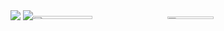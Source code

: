 <div style="display: flex;">
    <div>
        <a href="https://www.youtube.com/channel/UCSSabGhvT3y9vMWhK44LtBQ" target="_blank"><img src="https://img.shields.io/badge/YouTube-FF0000?style=for-the-badge&logo=youtube&logoColor=white"/></a>
        <a href="https://www.tiktok.com/@eovitor.dev" target="_blank"><img src="https://img.shields.io/badge/TikTok-000000?style=for-the-badge&logo=tiktok&logoColor=white"/></a>
    </div>
    <div style="flex: 1;">
        <img src="https://github-readme-stats.vercel.app/api?username=its-vitor&show_icons=true&count_private=true&theme=codeSTACKr" style="width: 45%;" />
        <img src="https://github-readme-stats.vercel.app/api/top-langs/?username=its-vitor&layout=compact&theme=codeSTACKr" style="width: 40%;" />
    </div>
</div>
